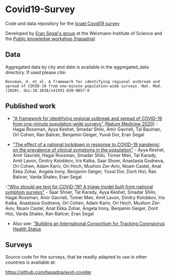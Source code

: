 # Covid19-Survey

Code and data repository for the [Israel Covid19 survey](https://coronaisrael.org/en/index.html)

Developed by [Eran Segal's group](https://genie.weizmann.ac.il/) at the Weizmann Institute of Science and the [Public knowledge workshop (Hasadna)](https://www.hasadna.org.il/en/)

## Data

Aggregated data by city and date is available in the aggregated_data directory. If used please cite:
```
Rossman, H. et al. A framework for identifying regional outbreak and spread of COVID-19 from one-minute population-wide surveys. Nat. Med. (2020). doi:10.1038/s41591-020-0857-9
```

## Published work

- ["A framework for identifying regional outbreak and spread of COVID-19 from one-minute population-wide surveys" (Nature Medicine 2020)](https://www.nature.com/articles/s41591-020-0857-9) - Hagai Rossman, Ayya Keshet, Smadar Shilo, Amir Gavrieli, Tal Bauman, Ori Cohen, Ran Balicer, Benjamin Geiger, Yuval Dor, Eran Segal

- ["The effect of a national lockdown in response to COVID-19 pandemic on the prevalence of clinical symptoms in the population"](https://www.medrxiv.org/content/10.1101/2020.04.27.20076000v2) - Ayya Keshet, Amir Gavrieli, Hagai Rossman, Smadar Shilo, Tomer Meir, Tal Karady, Amit Lavon, Dmitry Kolobkov, Iris Kalka, Saar Shoer, Anastasia Godneva, Ori Cohen, Adam Kariv, Ori Hoch, Mushon Zer-Aviv, Noam Castel, Anat Ekka Zohar, Angela Irony, Benjamin Geiger, Yuval Dor, Dorit Hizi, Ran Balicer, Varda Shalev, Eran Segal

-["Who should we test for COVID-19? A triage model built from national symptom surveys"](https://www.medrxiv.org/content/10.1101/2020.05.18.20105569v1) - Saar Shoer, Tal Karady, Ayya Keshet, Smadar Shilo, Hagai Rossman, Amir Gavrieli, Tomer Meir, Amit Lavon, Dmitry Kolobkov, Iris Kalka, Anastasia Godneva, Ori Cohen, Adam Kariv, Ori Hoch, Mushon Zer-Aviv, Noam Castel, Anat Ekka Zohar, Angela Irony, Benjamin Geiger, Dorit Hizi, Varda Shalev, Ran Balicer, Eran Segal

- Also see:  ["Building an International Consortium for Tracking Coronavirus Health Status](https://www.medrxiv.org/content/10.1101/2020.04.02.20051284v1)


## Surveys

Source code for the surveys, that be readily adapted to use in other countries is available at:

https://github.com/hasadna/avid-covider
